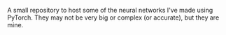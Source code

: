 A small repository to host some of the neural networks I've made using PyTorch. They may not be very big or complex (or accurate), but they are mine. 

